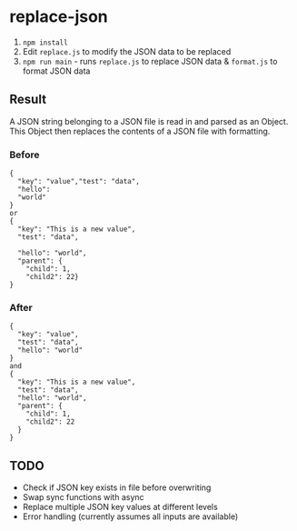 # replace-json


1. `npm install`
2. Edit `replace.js` to modify the JSON data to be replaced
3. `npm run main` - runs `replace.js` to replace JSON data & `format.js` to format JSON data

## Result
A JSON string belonging to a JSON file  is read in and parsed as an Object. This Object then replaces the contents of a JSON file with formatting.

### Before 
```
{
  "key": "value","test": "data",
  "hello": 
  "world"
} 
or
{
  "key": "This is a new value",
  "test": "data",
  
  "hello": "world",
  "parent": {
    "child": 1,
    "child2": 22}
}
```

### After
```
{
  "key": "value",
  "test": "data",
  "hello": "world"
}
and 
{
  "key": "This is a new value",
  "test": "data",
  "hello": "world",
  "parent": {
    "child": 1,
    "child2": 22
  }
}
```

## TODO
* Check if JSON key exists in file before overwriting
* Swap sync functions with async
* Replace multiple JSON key values at different levels
* Error handling (currently assumes all inputs are available)
